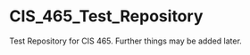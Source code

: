 CIS_465_Test_Repository
=======================

Test Repository for CIS 465. Further things may be added later.
